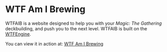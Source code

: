 # WTF Am I Brewing
WTFAIB is a website designed to help you with your _Magic: The Gathering_ deckbuilding, and push you to the next level. WTFAIB is built on the [WTFEngine](https://github.com/soulwire/WTFEngine).

You can view it in action at: [WTF Am I Brewing](http://ben-kimmel.com/wtfamibrewing/)
